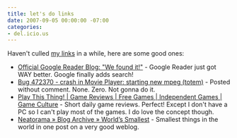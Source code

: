 ```yaml
---
title: let's do links
date: 2007-09-05 00:00:00 -07:00
categories:
- del.icio.us
---
```


<p>Haven't culled <a href="http://torrez.org/projects/delicious/delicious.html">my links</a> in a while, here are some good ones:</p>

<ul>
    <li><a href="http://googlereader.blogspot.com/2007/09/we-found-it.html">Official Google Reader Blog: &quot;We found it!&quot;</a> - Google Reader just got WAY better. Google finally adds search!</li>
    <li><a href="http://bugzilla.gnome.org/show_bug.cgi?id=472370">Bug 472370 - crash in Movie Player: starting new mpeg (totem)</a> - Posted without comment. None. Zero. Not gonna do it.</li>
    <li><a href="http://playthisthing.com/">Play This Thing! | Game Reviews | Free Games | Independent Games | Game Culture</a> - Short daily game reviews. Perfect! Except I don't have a PC so I can't play most of the games. I do love the concept though.</li>
    <li><a href="http://www.neatorama.com/2007/09/05/worlds-smallest/">Neatorama &raquo; Blog Archive &raquo; World&rsquo;s Smallest</a> - Smallest things in the world in one post on a very good weblog.</li>
</ul>
